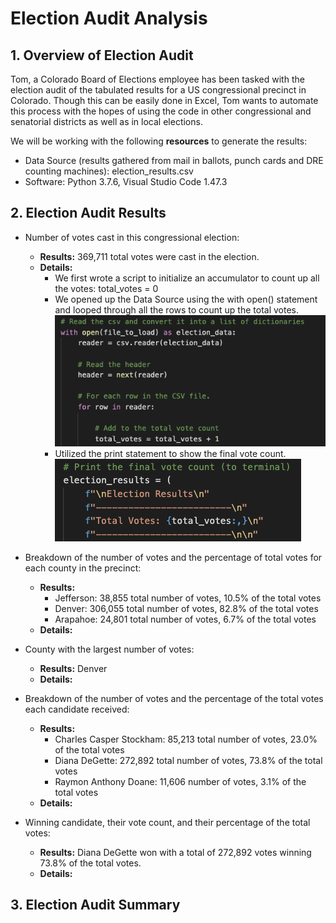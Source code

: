 # **Election Audit Analysis**

## **1. Overview of Election Audit**

Tom, a Colorado Board of Elections employee has been tasked with the election audit of the tabulated results for a US congressional precinct in Colorado.  Though this can be easily done in Excel, Tom wants to automate this process with the hopes of using the code in other congressional and senatorial districts as well as in local elections.

We will be working with the following **resources** to generate the results:
- Data Source (results gathered from mail in ballots, punch cards and DRE counting machines): election_results.csv
- Software: Python 3.7.6, Visual Studio Code 1.47.3

## **2. Election Audit Results**
- Number of votes cast in this congressional election:
  - **Results:** 369,711 total votes were cast in the election.
  - **Details:**
    - We first wrote a script to initialize an accumulator to count up all the votes: total_votes = 0
    - We opened up the Data Source using the with open() statement and looped through all the rows to count up the total votes. 
      ![total_votes_loop.png](total_votes_loop.png)
    - Utilized the print statement to show the final vote count.
      ![total_votes_results.png](total_votes_results.png)
      
- Breakdown of the number of votes and the percentage of total votes for each county in the precinct:
  - **Results:** 
    - Jefferson: 38,855 total number of votes, 10.5% of the total votes
    - Denver: 306,055 total number of votes, 82.8% of the total votes
    - Arapahoe: 24,801 total number of votes, 6.7% of the total votes
  - **Details:**
  
- County with the largest number of votes:
  - **Results:** Denver
  - **Details:**
  
- Breakdown of the number of votes and the percentage of the total votes each candidate received:
  - **Results:**
    - Charles Casper Stockham: 85,213 total number of votes, 23.0% of the total votes
    - Diana DeGette: 272,892 total number of votes, 73.8% of the total votes
    - Raymon Anthony Doane: 11,606 number of votes, 3.1% of the total votes
  - **Details:**
  
- Winning candidate, their vote count, and their percentage of the total votes:
  - **Results:** Diana DeGette won with a total of 272,892 votes winning 73.8% of the total votes.
  - **Details:**

## **3. Election Audit Summary**

